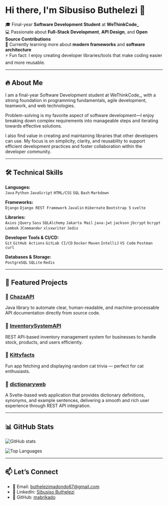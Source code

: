 # Hi there, I'm Sibusiso Buthelezi 👋  

🎓 Final-year **Software Development Student** at **WeThinkCode_**  
💻 Passionate about **Full-Stack Development**, **API Design**, and **Open Source Contributions**  
🌱 Currently learning more about **modern frameworks** and **software architecture**  
⚡ Fun fact: I enjoy creating developer libraries/tools that make coding easier and more reusable.  

---

## 🔥 About Me  
I am a final-year Software Development student at WeThinkCode_, with a strong foundation in programming fundamentals, agile development, teamwork, and web technologies.  

Problem-solving is my favorite aspect of software development—I enjoy breaking down complex requirements into manageable steps and iterating towards effective solutions.  

I also find value in creating and maintaining libraries that other developers can use. My focus is on simplicity, clarity, and reusability to support efficient development practices and foster collaboration within the developer community.  

---

## 🛠️ Technical Skills  

**Languages:**  
`Java` `Python` `JavaScript` `HTML/CSS` `SQL` `Bash` `Markdown`  

**Frameworks:**  
`Django` `Django REST Framework` `Javalin` `Hibernate` `Bootstrap 5`  `svelte`

**Libraries:**  
`Axios` `jQuery` `Sass` `SQLAlchemy` `Jakarta Mail` `java-jwt` `jackson` `jbcrypt` `bcrypt` `Lombok` `JCommander` `xlsxwriter` `Jedis`  

**Developer Tools & CI/CD:**  
`Git` `GitHub Actions` `GitLab CI/CD` `Docker` `Maven` `IntelliJ` `VS Code` `Postman` `curl`  

**Databases & Storage:**  
`PostgreSQL` `SQLite` `Redis`  

---

## 📂 Featured Projects  

### 🔹 [ChazaAPI](https://github.com/mabrikado/ChazaAPI)  
Java library to automate clear, human-readable, and machine-processable API documentation directly from source code.  

### 🔹 [InventorySystemAPI](https://github.com/mabrikado/InventorySystemAPI)  
REST API-based inventory management system for businesses to handle stock, products, and users efficiently.  

### 🔹 [Kittyfacts](https://github.com/mabrikado/kittyfacts)  
Fun app fetching and displaying random cat trivia — perfect for cat enthusiasts.  

### 🔹 [dictionaryweb](https://github.com/mabrikado/dictionaryweb)  
A Svelte-based web application that provides dictionary definitions, synonyms, and example sentences, delivering a smooth and rich user experience through REST API integration.

---

## 📊 GitHub Stats  

![GitHub stats](https://github-readme-stats.vercel.app/api?username=mabrikado&show_icons=true&theme=tokyonight)  

![Top Languages](https://github-readme-stats.vercel.app/api/top-langs/?username=mabrikado&layout=compact&theme=tokyonight)  

---

## 📫 Let’s Connect  

- 📧 Email: [buthelezimadondo67@gmail.com](mailto:buthelezimadondo67@gmail.com)  
- 💼 LinkedIn: [Sibusiso Buthelezi](https://www.linkedin.com/in/sibusiso-buthelezi-967903328/)  
- 🐙 GitHub: [mabrikado](https://github.com/mabrikado)  
